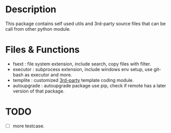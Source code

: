 # Description

This package contains self used utils and 3rd-party source files that can be call from other python module.

# Files & Functions

- fsext : file system extension, include search, copy files with filter.
- executor : subprocess extension, include windows env setup, use git-bash as executor and more.
- templite : customized [3rd-party](https://pypi.org/project/templite/) template coding module.
- autoupgrade : autoupgrade package use pip, check if remote has a later version of that package.

# TODO

- [ ] more testcase.